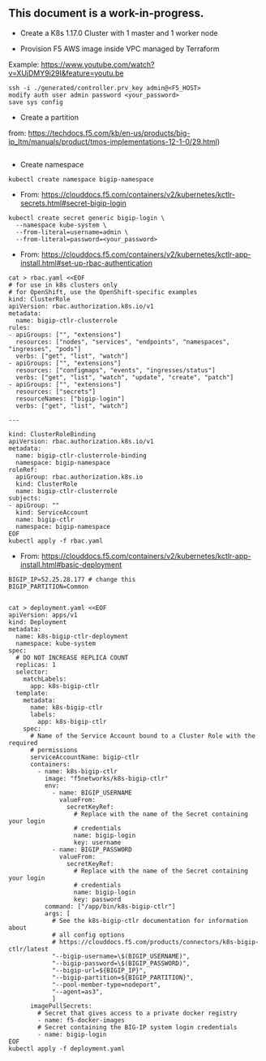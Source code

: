 This document is a work-in-progress.
----

- Create a K8s 1.17.0 Cluster with 1 master and 1 worker node

- Provision F5 AWS image inside VPC managed by Terraform

Example: https://www.youtube.com/watch?v=XUjDMY9i29I&feature=youtu.be

```
ssh -i ./generated/controller.prv_key admin@<F5_HOST>
modify auth user admin password <your_password> 
save sys config 
```

- Create a partition 

from: https://techdocs.f5.com/kb/en-us/products/big-ip_ltm/manuals/product/tmos-implementations-12-1-0/29.html)

```
```

- Create namespace
```
kubectl create namespace bigip-namespace
```


- From: https://clouddocs.f5.com/containers/v2/kubernetes/kctlr-secrets.html#secret-bigip-login
```
kubectl create secret generic bigip-login \
  --namespace kube-system \
  --from-literal=username=admin \
  --from-literal=password=<your_password>
```

- From: https://clouddocs.f5.com/containers/v2/kubernetes/kctlr-app-install.html#set-up-rbac-authentication
```
cat > rbac.yaml <<EOF
# for use in k8s clusters only
# for OpenShift, use the OpenShift-specific examples
kind: ClusterRole
apiVersion: rbac.authorization.k8s.io/v1
metadata:
  name: bigip-ctlr-clusterrole
rules:
- apiGroups: ["", "extensions"]
  resources: ["nodes", "services", "endpoints", "namespaces", "ingresses", "pods"]
  verbs: ["get", "list", "watch"]
- apiGroups: ["", "extensions"]
  resources: ["configmaps", "events", "ingresses/status"]
  verbs: ["get", "list", "watch", "update", "create", "patch"]
- apiGroups: ["", "extensions"]
  resources: ["secrets"]
  resourceNames: ["bigip-login"]
  verbs: ["get", "list", "watch"]

---

kind: ClusterRoleBinding
apiVersion: rbac.authorization.k8s.io/v1
metadata:
  name: bigip-ctlr-clusterrole-binding
  namespace: bigip-namespace
roleRef:
  apiGroup: rbac.authorization.k8s.io
  kind: ClusterRole
  name: bigip-ctlr-clusterrole
subjects:
- apiGroup: ""
  kind: ServiceAccount
  name: bigip-ctlr
  namespace: bigip-namespace
EOF
kubectl apply -f rbac.yaml 
```

- From: https://clouddocs.f5.com/containers/v2/kubernetes/kctlr-app-install.html#basic-deployment

```
BIGIP_IP=52.25.28.177 # change this
BIGIP_PARTITION=Common


cat > deployment.yaml <<EOF
apiVersion: apps/v1
kind: Deployment
metadata:
  name: k8s-bigip-ctlr-deployment
  namespace: kube-system
spec:
  # DO NOT INCREASE REPLICA COUNT
  replicas: 1
  selector:
    matchLabels:
      app: k8s-bigip-ctlr
  template:
    metadata:
      name: k8s-bigip-ctlr
      labels:
        app: k8s-bigip-ctlr
    spec:
      # Name of the Service Account bound to a Cluster Role with the required
      # permissions
      serviceAccountName: bigip-ctlr
      containers:
        - name: k8s-bigip-ctlr
          image: "f5networks/k8s-bigip-ctlr"
          env:
            - name: BIGIP_USERNAME
              valueFrom:
                secretKeyRef:
                  # Replace with the name of the Secret containing your login
                  # credentials
                  name: bigip-login
                  key: username
            - name: BIGIP_PASSWORD
              valueFrom:
                secretKeyRef:
                  # Replace with the name of the Secret containing your login
                  # credentials
                  name: bigip-login
                  key: password
          command: ["/app/bin/k8s-bigip-ctlr"]
          args: [
            # See the k8s-bigip-ctlr documentation for information about
            # all config options
            # https://clouddocs.f5.com/products/connectors/k8s-bigip-ctlr/latest
            "--bigip-username=\$(BIGIP_USERNAME)",
            "--bigip-password=\$(BIGIP_PASSWORD)",
            "--bigip-url=${BIGIP_IP}",
            "--bigip-partition=${BIGIP_PARTITION}",
            "--pool-member-type=nodeport",
            "--agent=as3",
            ]
      imagePullSecrets:
        # Secret that gives access to a private docker registry
        - name: f5-docker-images
        # Secret containing the BIG-IP system login credentials
        - name: bigip-login
EOF
kubectl apply -f deployment.yaml
```
